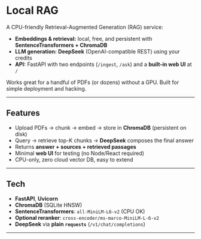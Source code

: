 # Local RAG

A CPU-friendly Retrieval-Augmented Generation (RAG) service:

- **Embeddings & retrieval:** local, free, and persistent with **SentenceTransformers + ChromaDB**
- **LLM generation:** **DeepSeek** (OpenAI-compatible REST) using your credits
- **API:** FastAPI with two endpoints (`/ingest`, `/ask`) and a **built-in web UI** at `/`

Works great for a handful of PDFs (or dozens) without a GPU. Built for simple deployment and hacking.

---

## Features

- Upload PDFs → chunk → embed → store in **ChromaDB** (persistent on disk)
- Query → retrieve top-K chunks → **DeepSeek** composes the final answer
- Returns **answer + sources + retrieved passages**
- Minimal **web UI** for testing (no Node/React required)
- CPU-only, zero cloud vector DB, easy to extend

---

## Tech

- **FastAPI**, **Uvicorn**
- **ChromaDB** (SQLite HNSW)
- **SentenceTransformers**: `all-MiniLM-L6-v2` (CPU OK)
- **Optional reranker**: `cross-encoder/ms-marco-MiniLM-L-6-v2`
- **DeepSeek** via **plain `requests`** (`/v1/chat/completions`)

---

